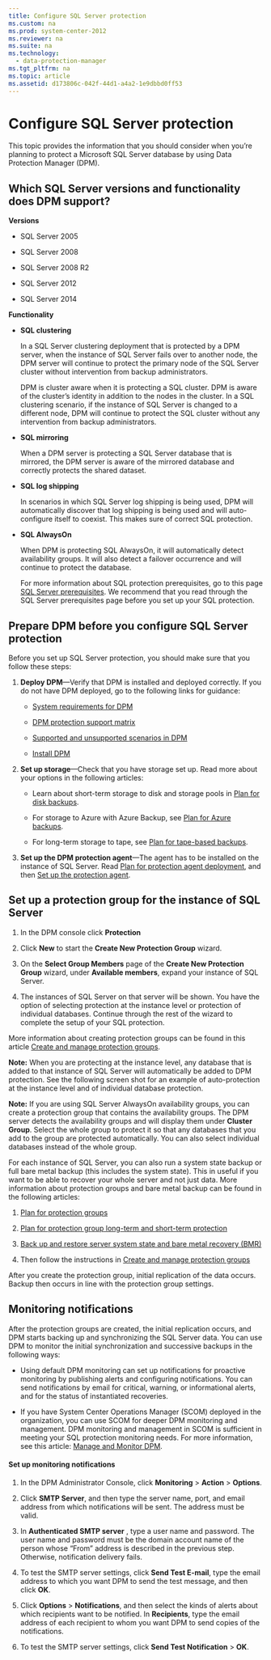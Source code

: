 ```yaml
---
title: Configure SQL Server protection
ms.custom: na
ms.prod: system-center-2012
ms.reviewer: na
ms.suite: na
ms.technology: 
  - data-protection-manager
ms.tgt_pltfrm: na
ms.topic: article
ms.assetid: d173806c-042f-44d1-a4a2-1e9dbbd0ff53
---
```

# Configure SQL Server protection
This topic provides the information that you should consider when you’re planning to protect a Microsoft SQL Server database by using Data Protection Manager \(DPM\).

## Which SQL Server versions and functionality does DPM support?
**Versions**

-   SQL Server 2005

-   SQL Server 2008

-   SQL Server 2008 R2

-   SQL Server 2012

-   SQL Server 2014

**Functionality**

-   **SQL clustering**

    In a SQL Server clustering deployment that is protected by a DPM server, when the instance of SQL Server fails over to another node, the DPM server will continue to protect the primary node of the SQL Server cluster without intervention from backup administrators.

    DPM is cluster aware when it is protecting a SQL cluster. DPM is aware of the cluster’s identity in addition to the nodes in the cluster. In a SQL clustering scenario, if the instance of SQL Server is changed to a different node, DPM will continue to protect the SQL cluster without any intervention from backup administrators.

-   **SQL mirroring**

    When a DPM server is protecting a SQL Server database that is mirrored, the DPM server is aware of the mirrored database and correctly protects the shared dataset.

-   **SQL log shipping**

    In scenarios in which SQL Server log shipping is being used, DPM will automatically discover that log shipping is being used and will auto\-configure itself to coexist. This makes sure of correct SQL protection.

-   **SQL AlwaysOn**

    When DPM is protecting SQL AlwaysOn, it will automatically detect availability groups. It will also detect a failover occurrence and will continue to protect the database.

    For more information about SQL protection prerequisites, go to this page [SQL Server prerequisites](../Topic/SQL-Server-prerequisites.md). We recommend that you read through the SQL Server prerequisites page before you set up your SQL protection.

## Prepare DPM before you configure SQL Server protection
Before you set up SQL Server protection, you should make sure that you follow these steps:

1.  **Deploy DPM**—Verify that DPM is installed and deployed correctly. If you do not have DPM deployed, go to the following links for guidance:

    -   [System requirements for DPM](assetId:///179c6de2-77c7-4a3f-aaaf-8196dd185961)

    -   [DPM protection support matrix](assetId:///52bed83a-f484-4925-af77-377073737fc4)

    -   [Supported and unsupported scenarios in DPM](assetId:///3e0cd491-3757-4727-90db-eca0c3e6f7fc)

    -   [Install DPM](assetId:///d373e205-a09d-466a-bc43-9023d94c788f)

2.  **Set up storage**—Check that you have storage set up. Read more about your options in the following articles:

    -   Learn about short\-term storage to disk and storage pools in [Plan for disk backups](assetId:///8e0f8d8b-8ad9-4ce6-b803-ea5ae58f9a0d).

    -   For storage to Azure with Azure Backup, see [Plan for Azure backups](assetId:///6f34d58a-fd3c-4488-8ac3-3dc463dddaec).

    -   For long\-term storage to tape, see [Plan for tape\-based backups](assetId:///d6fabe7f-3f0b-4086-b3b9-ba47ebb04645).

3.  **Set up the DPM protection agent**—The agent has to be installed on the instance of SQL Server. Read [Plan for protection agent deployment](assetId:///3ad6fd02-f511-4be5-9b5a-03e92409f59e), and then [Set up the protection agent](assetId:///93a339b5-1ace-4982-a280-5464004d4886).

## Set up a protection group for the instance of SQL Server

1.  In the DPM console click **Protection**

2.  Click **New** to start the **Create New Protection Group** wizard.

3.  On the **Select Group Members** page of the **Create New Protection Group** wizard, under **Available members**, expand your instance of SQL Server.

4.  The instances of SQL Server on that server will be shown. You have the option of selecting protection at the instance level or protection of individual databases. Continue through the rest of the wizard to complete the setup of your SQL protection.

More information about creating protection groups can be found in this article [Create and manage protection groups](assetId:///2ce48037-9d6e-43a0-b3ac-cb3bb429dabd).

**Note:** When you are protecting at the instance level, any database that is added to that instance of SQL Server will automatically be added to DPM protection. See the following screen shot for an example of auto\-protection at the instance level and of individual database protection.

**Note:** If you are using SQL Server AlwaysOn availability groups, you can create a protection group that contains the availability groups. The DPM server detects the availability groups and will display them under **Cluster Group**. Select the whole group to protect it so that any databases that you add to the group are protected automatically. You can also select individual databases instead of the whole group.

For each instance of SQL Server, you can also run a system state backup or full bare metal backup \(this includes the system state\). This in useful if you want to be able to recover your whole server and not just data. More information about protection groups and bare metal backup can be found in the following articles:

1.  [Plan for protection groups](assetId:///85cae9ee-0d7c-410a-b8c1-c62a9c4e2fb9)

2.  [Plan for protection group long\-term and short\-term protection](assetId:///f2df4e26-7911-4839-b4fe-e86567b32a6c)

3.  [Back up and restore server system state and bare metal recovery &#40;BMR&#41;](../Topic/Back-up-and-restore-server-system-state-and-bare-metal-recovery--BMR-.md)

4.  Then follow the instructions in [Create and manage protection groups](assetId:///2ce48037-9d6e-43a0-b3ac-cb3bb429dabd)

After you create the protection group, initial replication of the data occurs. Backup then occurs in line with the protection group settings.

## Monitoring notifications
After the protection groups are created, the initial replication occurs, and DPM starts backing up and synchronizing the SQL Server data. You can use DPM to monitor the initial synchronization and successive backups in the following ways:

-   Using default DPM monitoring can set up notifications for proactive monitoring by publishing alerts and configuring notifications. You can send notifications by email for critical, warning, or informational alerts, and for the status of instantiated recoveries.

-   If you have System Center Operations Manager \(SCOM\) deployed in the organization, you can use SCOM for deeper DPM monitoring and management. DPM monitoring and management in SCOM is sufficient in meeting your SQL protection monitoring needs. For more information, see this article: [Manage and Monitor DPM](assetId:///27003e8a-6ced-4dc2-881c-8200acdf7c4a).

#### Set up monitoring notifications

1.  In the DPM Administrator Console, click **Monitoring** > **Action** > **Options**.

2.  Click **SMTP Server**, and then type the server name, port, and email address from which notifications will be sent. The address must be valid.

3.  In **Authenticated SMTP server** , type a user name and password. The user name and password must be the domain account name of the person whose “From” address is described in the previous step. Otherwise, notification delivery fails.

4.  To test the SMTP server settings, click **Send Test E\-mail**, type the email address to which you want DPM to send the test message, and then click **OK**.

5.  Click **Options** > **Notifications**, and then select the kinds of alerts about which recipients want to be notified. In **Recipients**, type the email address of each recipient to whom you want DPM to send copies of the notifications.

6.  To test the SMTP server settings, click **Send Test Notification** > **OK**.

